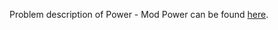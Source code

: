 Problem description of Power - Mod Power can be found [here](https://www.hackerrank.com/challenges/python-power-mod-power/problem?isFullScreen=true).